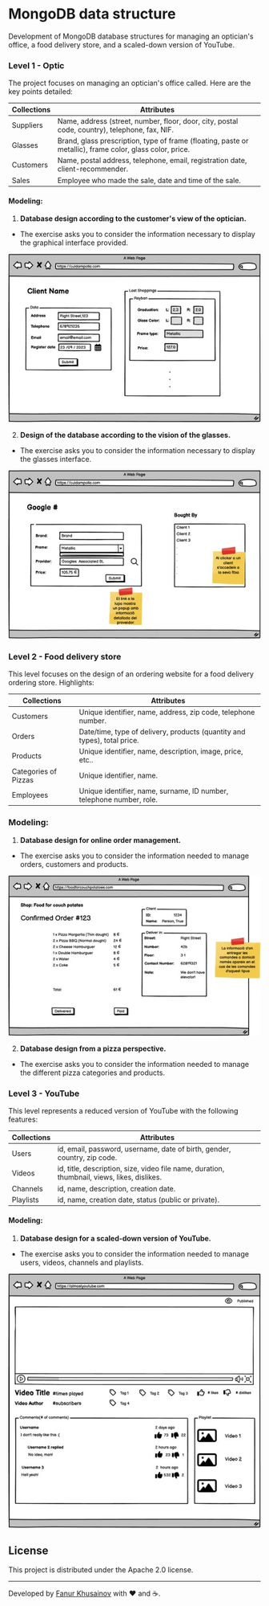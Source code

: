 # MongoDB data structure

Development of MongoDB database structures for managing an optician's office, a food delivery store, and a scaled-down version of YouTube.

### Level 1 - Optic

The project focuses on managing an optician's office called. Here are the key points detailed:

| **Collections** | **Attributes**                                                                                                           |
| --------------- | ----------------------------------------------------------------------------------------------------------------------- |
| Suppliers     | Name, address (street, number, floor, door, city, postal code, country), telephone, fax, NIF.                       |
| Glasses           | Brand, glass prescription, type of frame (floating, paste or metallic), frame color, glass color, price. |
| Customers        | Name, postal address, telephone, email, registration date, client-recommender.                         |
| Sales          | Employee who made the sale, date and time of the sale.                                                                |

#### Modeling:

1. **Database design according to the customer's view of the optician.**

- The exercise asks you to consider the information necessary to display the graphical interface provided.
<p align="center">
    <img src="./01-level-1/01-exercise-1/taskView/view1.jpg">
</p>

2. **Design of the database according to the vision of the glasses.**

- The exercise asks you to consider the information necessary to display the glasses interface.
<p align="center">
    <img src="./01-level-1/02-exercise-2/taskView/view2.jpg">
</p>

### Level 2 - Food delivery store

This level focuses on the design of an ordering website for a food delivery ordering store. Highlights:

| **Collections**      | **Attributes**                                                            |
| -------------------- | ------------------------------------------------------------------------ |
| Customers             | Unique identifier, name, address, zip code, telephone number.         |
| Orders              | Date/time, type of delivery, products (quantity and types), total price. |
| Products            | Unique identifier, name, description, image, price, etc..                |
| Categories of Pizzas | Unique identifier, name.                                             |
| Employees            | Unique identifier, name, surname, ID number, telephone number, role.              |

### Modeling:

1. **Database design for online order management.**

- The exercise asks you to consider the information needed to manage orders, customers and products.
<p align="center">
  <img src="./02-level-2/taskView/view.jpg">
</p>

2. **Database design from a pizza perspective.**

- The exercise asks you to consider the information needed to manage the different pizza categories and products.

### Level 3 - YouTube

This level represents a reduced version of YouTube with the following features:

| **Collections**        | **Attributes**                                                                                                       |
| ---------------------- | ------------------------------------------------------------------------------------------------------------------- |
| Users               | id, email, password, username, date of birth, gender, country, zip code.                           |
| Videos                 | id, title, description, size, video file name, duration, thumbnail, views, likes, dislikes. |
| Channels                | id, name, description, creation date.                                                                         |
| Playlists | id, name, creation date, status (public or private).                                                          |

#### Modeling:

1. **Database design for a scaled-down version of YouTube.**
- The exercise asks you to consider the information needed to manage users, videos, channels and playlists.
<p align="center">
 <img src="./03-level-3/taskView/view.jpg">
</p>

## License

This project is distributed under the Apache 2.0 license.

---

Developed by [Fanur Khusainov](https://www.linkedin.com/in/fanur-khusainov-ab86b2102/) with ❤️ and ☕.
